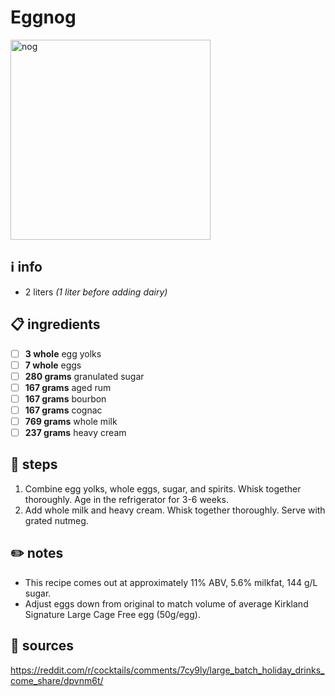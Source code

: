 # Eggnog  
<img src="https://www.foodnetwork.com/content/dam/images/food/fullset/2011/10/19/0/CC_Eggnog-Recipe-1_s4x3.jpg" alt="nog" width="320"/>  

## ℹ️ info  
* 2 liters *(1 liter before adding dairy)*  

## 📋 ingredients  
- [ ] **3	whole**	egg yolks
- [ ] **7	whole**	eggs
- [ ] **280	grams**	granulated sugar
- [ ] **167	grams**	aged rum
- [ ] **167	grams**	bourbon
- [ ] **167	grams**	cognac
- [ ] **769	grams**	whole milk
- [ ] **237	grams**	heavy cream

## 🥃 steps  
1. Combine egg yolks, whole eggs, sugar, and spirits. Whisk together thoroughly. Age in the refrigerator for 3-6 weeks.
2. Add whole milk and heavy cream. Whisk together thoroughly. Serve with grated nutmeg.

## ✏️ notes  
* This recipe comes out at approximately 11% ABV, 5.6% milkfat, 144 g/L sugar.
* Adjust eggs down from original to match volume of average Kirkland Signature Large Cage Free egg (50g/egg).

## 🔗 sources  
https://reddit.com/r/cocktails/comments/7cy9ly/large_batch_holiday_drinks_come_share/dpvnm6t/  
